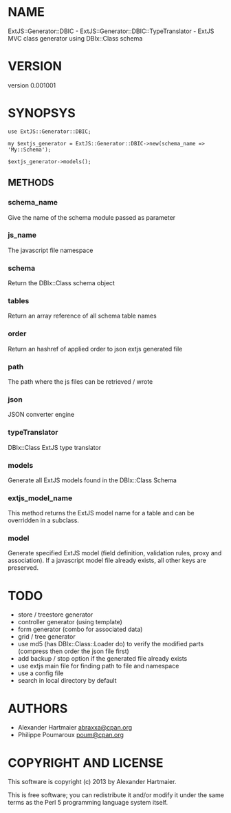 # NAME

ExtJS::Generator::DBIC - ExtJS::Generator::DBIC::TypeTranslator - ExtJS MVC class generator using DBIx::Class schema

# VERSION

version 0.001001

# SYNOPSYS

    use ExtJS::Generator::DBIC;

    my $extjs_generator = ExtJS::Generator::DBIC->new(schema_name => 'My::Schema');

    $extjs_generator->models();

## METHODS

### schema\_name

Give the name of the schema module passed as parameter

### js\_name

The javascript file namespace

### schema

Return the DBIx::Class schema object

### tables

Return an array reference of all schema table names

### order

Return an hashref of applied order to json extjs generated file

### path

The path where the js files can be retrieved / wrote

### json

JSON converter engine

### typeTranslator

DBIx::Class ExtJS type translator

### models

Generate all ExtJS models found in the DBIx::Class Schema

### extjs\_model\_name

This method returns the ExtJS model name for a table and can be overridden
in a subclass.

### model

Generate specified ExtJS model (field definition, validation rules, proxy and association). 
If a javascript model file already exists, all other keys are preserved.

# TODO

- store / treestore generator
- controller generator (using template)
- form generator (combo for associated data)
- grid / tree generator
- use md5 (has DBIx::Class::Loader do) to verify the modified parts (compress then order the json file first)
- add backup / stop option if the generated file already exists
- use extjs main file for finding path to file and namespace
- use a config file
- search in local directory by default

# AUTHORS

- Alexander Hartmaier <abraxxa@cpan.org>
- Philippe Poumaroux  <poum@cpan.org>

# COPYRIGHT AND LICENSE

This software is copyright (c) 2013 by Alexander Hartmaier.

This is free software; you can redistribute it and/or modify it under
the same terms as the Perl 5 programming language system itself.
